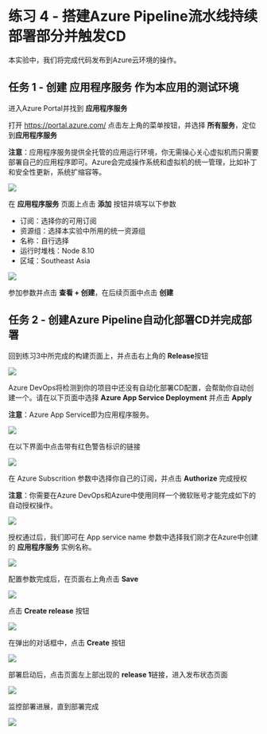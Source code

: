 # 练习 4 - 搭建Azure Pipeline流水线持续部署部分并触发CD

本实验中，我们将完成代码发布到Azure云环境的操作。

## 任务 1 - 创建 应用程序服务 作为本应用的测试环境

进入Azure Portal并找到 **应用程序服务**

打开 <https://portal.azure.com/> 点击左上角的菜单按钮，并选择 **所有服务**，定位到**应用程序服务**

**注意**：应用程序服务提供全托管的应用运行环境，你无需操心关心虚拟机而只需要部署自己的应用程序即可。Azure会完成操作系统和虚拟机的统一管理，比如补丁和安全性更新，系统扩缩容等。

![](images/2019-12-14_12-04-51.png)

在 **应用程序服务** 页面上点击 **添加** 按钮并填写以下参数

- 订阅：选择你的可用订阅
- 资源组：选择本实验中所用的统一资源组
- 名称：自行选择
- 运行时堆栈：Node 8.10
- 区域：Southeast Asia

![](images/2019-12-14_12-08-20.png)

参加参数并点击 **查看 + 创建**，在后续页面中点击 **创建**

## 任务 2 - 创建Azure Pipeline自动化部署CD并完成部署

回到练习3中所完成的构建页面上，并点击右上角的 **Release**按钮

![](images/2019-12-14_12-12-22.png)

Azure DevOps将检测到你的项目中还没有自动化部署CD配置，会帮助你自动创建一个。请在以下页面中选择 **Azure App Service Deployment** 并点击 **Apply**

**注意**：Azure App Service即为应用程序服务。

![](images/2019-12-14_12-13-44.png)

在以下界面中点击带有红色警告标识的链接

![](images/2019-12-14_12-16-08.png)

在 Azure Subscrition 参数中选择你自己的订阅，并点击 **Authorize** 完成授权

**注意**：你需要在Azure DevOps和Azure中使用同样一个微软账号才能完成如下的自动授权操作。

![](images/2019-12-14_12-18-13.png)

授权通过后，我们即可在 App service name 参数中选择我们刚才在Azure中创建的 **应用程序服务** 实例名称。

![](images/2019-12-14_12-20-48.png)

配置参数完成后，在页面右上角点击 **Save**

![](images/2019-12-14_12-22-16.png)

点击 **Create release** 按钮

![](images/2019-12-14_12-23-22.png)

在弹出的对话框中，点击 **Create** 按钮

![](images/2019-12-14_12-24-07.png)

部署启动后，点击页面左上部出现的 **release 1**链接，进入发布状态页面

![](images/2019-12-14_12-24-59.png)

监控部署进展，直到部署完成

![](images/2019-12-14_12-25-25.png)

